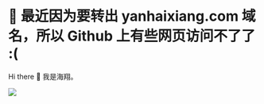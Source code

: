 # 🚧 最近因为要转出 yanhaixiang.com 域名，所以 Github 上有些网页访问不了了 :(

Hi there 👋 我是海翔。

![](https://upload-images.jianshu.io/upload_images/2979799-87ad21589ee06715.png)
